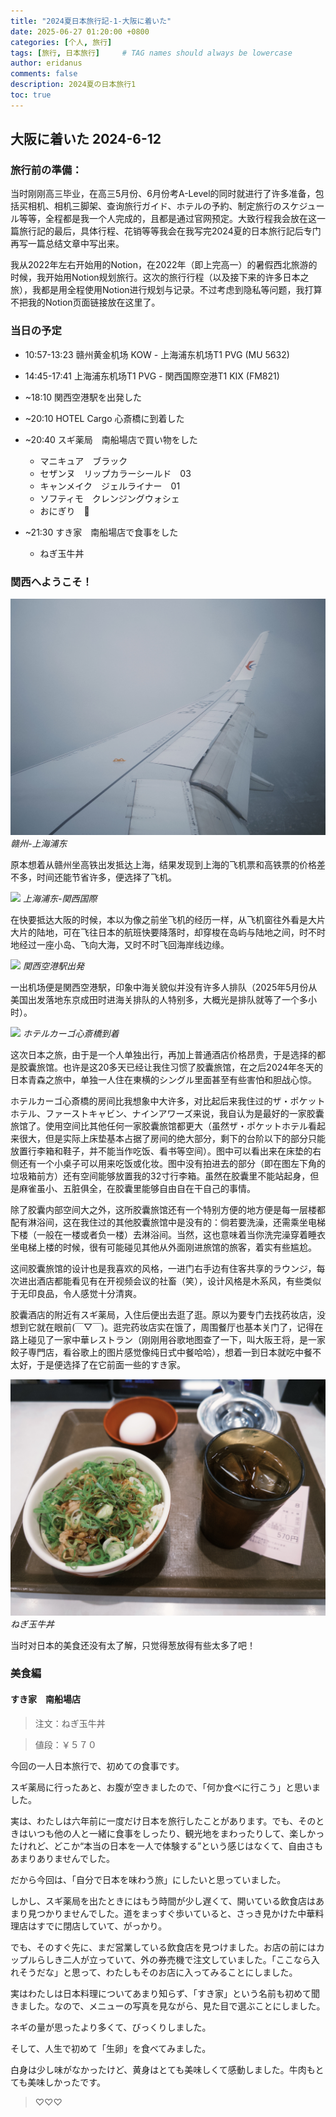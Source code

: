 ```yaml
---
title: "2024夏日本旅行記-1-大阪に着いた"
date: 2025-06-27 01:20:00 +0800
categories: [个人, 旅行]
tags: [旅行, 日本旅行]     # TAG names should always be lowercase
author: eridanus
comments: false
description: 2024夏の日本旅行1
toc: true
---
```


## 大阪に着いた 2024-6-12

### 旅行前の準備：

当时刚刚高三毕业，在高三5月份、6月份考A-Level的同时就进行了许多准备，包括买相机、相机三脚架、查询旅行ガイド、ホテルの予約、制定旅行のスケジュール等等，全程都是我一个人完成的，且都是通过官网预定。大致行程我会放在这一篇旅行記的最后，具体行程、花销等等我会在我写完2024夏的日本旅行記后专门再写一篇总结文章中写出来。

我从2022年左右开始用的Notion，在2022年（即上完高一）的暑假西北旅游的时候，我开始用Notion规划旅行。这次的旅行行程（以及接下来的许多日本之旅），我都是用全程使用Notion进行规划与记录。不过考虑到隐私等问题，我打算不把我的Notion页面链接放在这里了。

### 当日の予定

- 10:57-13:23 赣州黄金机场 KOW - 上海浦东机场T1 PVG (MU 5632)

- 14:45-17:41 上海浦东机场T1 PVG - 関西国際空港T1 KIX (FM821)

- ~18:10 関西空港駅を出発した

- ~20:10 HOTEL Cargo 心斎橋に到着した

- ~20:40 スギ薬局　南船場店で買い物をした
    - マニキュア　ブラック
    - セザンヌ　リップカラーシールド　03
    - キャンメイク　ジェルライナー　01
    - ソフティモ　クレンジングウォシェ
    - おにぎり　🍙

- ~21:30 すき家　南船場店で食事をした
    - ねぎ玉牛丼

### 関西へようこそ！

![](/assets/img/post_img/2025-06-27/fxn%202024-06-12%20130217.088.JPG)
_赣州-上海浦东_

原本想着从赣州坐高铁出发抵达上海，结果发现到上海的飞机票和高铁票的价格差不多，时间还能节省许多，便选择了飞机。

![](/assets/img/post_img/2025-06-27/IMG_5359.JPG)
_上海浦东-関西国際_

在快要抵达大阪的时候，本以为像之前坐飞机的经历一样，从飞机窗往外看是大片大片的陆地，可在飞往日本的航班快要降落时，却穿梭在岛屿与陆地之间，时不时地经过一座小岛、飞向大海，又时不时飞回海岸线边缘。

![](/assets/img/post_img/2025-06-27/IMG_5362.JPG)
_関西空港駅出発_

一出机场便是関西空港駅，印象中海关貌似并没有许多人排队（2025年5月份从美国出发落地东京成田时进海关排队的人特别多，大概光是排队就等了一个多小时）。

![](/assets/img/post_img/2025-06-27/IMG_5366.JPG)
_ホテルカーゴ心斎橋到着_

这次日本之旅，由于是一个人单独出行，再加上普通酒店价格昂贵，于是选择的都是胶囊旅馆。也许是这20多天已经让我住习惯了胶囊旅馆，在之后2024年冬天的日本青森之旅中，单独一人住在東横的シングル里面甚至有些害怕和胆战心惊。

ホテルカーゴ心斎橋的房间比我想象中大许多，对比起后来我住过的ザ・ポケットホテル、ファーストキャビン、ナインアワーズ来说，我自认为是最好的一家胶囊旅馆了。使用空间比其他任何一家胶囊旅馆都更大（虽然ザ・ポケットホテル看起来很大，但是实际上床垫基本占据了房间的绝大部分，剩下的台阶以下的部分只能放置行李箱和鞋子，并不能当作吃饭、看书等空间）。图中可以看出来在床垫的右侧还有一个小桌子可以用来吃饭或化妆。图中没有拍进去的部分（即在图左下角的垃圾箱前方）还有空间能够放置我的32寸行李箱。虽然在胶囊里不能站起身，但是麻雀虽小、五脏俱全，在胶囊里能够自由自在干自己的事情。

除了胶囊内部空间大之外，这所胶囊旅馆还有一个特别方便的地方便是每一层楼都配有淋浴间，这在我住过的其他胶囊旅馆中是没有的：倘若要洗澡，还需乘坐电梯下楼（一般在一楼或者负一楼）去淋浴间。当然，这也意味着当你洗完澡穿着睡衣坐电梯上楼的时候，很有可能碰见其他从外面刚进旅馆的旅客，着实有些尴尬。

这间胶囊旅馆的设计也是我喜欢的风格，一进门右手边有住客共享的ラウンジ，每次进出酒店都能看见有在开视频会议的社畜（笑），设计风格是木系风，有些类似于无印良品，令人感觉十分清爽。

胶囊酒店的附近有スギ薬局，入住后便出去逛了逛。原以为要专门去找药妆店，没想到它就在眼前(￣▽￣)。逛完药妆店实在饿了，周围餐厅也基本关门了，记得在路上碰见了一家中華レストラン（刚刚用谷歌地图查了一下，叫大阪王将，是一家餃子専門店，看谷歌上的图片感觉像纯日式中餐哈哈），想着一到日本就吃中餐不太好，于是便选择了在它前面一些的すき家。

![](/assets/img/post_img/2025-06-27/fxn%202024-06-12%20213028.085.JPG)
_ねぎ玉牛丼_

当时对日本的美食还没有太了解，只觉得葱放得有些太多了吧！

### 美食編

#### **すき家　南船場店**

> 注文：ねぎ玉牛丼

> 値段：￥５７０

今回の一人日本旅行で、初めての食事です。

スギ薬局に行ったあと、お腹が空きましたので、「何か食べに行こう」と思いました。

実は、わたしは六年前に一度だけ日本を旅行したことがあります。でも、そのときはいつも他の人と一緒に食事をしったり、観光地をまわったりして、楽しかったけれど、どこか“本当の日本を一人で体験する”という感じはなくて、自由さもあまりありませんでした。

だから今回は、「自分で日本を味わう旅」にしたいと思っていました。

しかし、スギ薬局を出たときにはもう時間が少し遅くて、開いている飲食店はあまり見つかりませんでした。道をまっすぐ歩いていると、さっき見かけた中華料理店はすでに閉店していて、がっかり。

でも、そのすぐ先に、まだ営業している飲食店を見つけました。お店の前にはカップルらしき二人が立っていて、外の券売機で注文していました。「ここなら入れそうだな」と思って、わたしもそのお店に入ってみることにしました。

実はわたしは日本料理についてあまり知らず、「すき家」という名前も初めて聞きました。なので、メニューの写真を見ながら、見た目で選ぶことにしました。

ネギの量が思ったより多くて、びっくりしました。

そして、人生で初めて「生卵」を食べてみました。

白身は少し味がなかったけど、黄身はとても美味しくて感動しました。牛肉もとても美味しかったです。

> ♡♡♡

